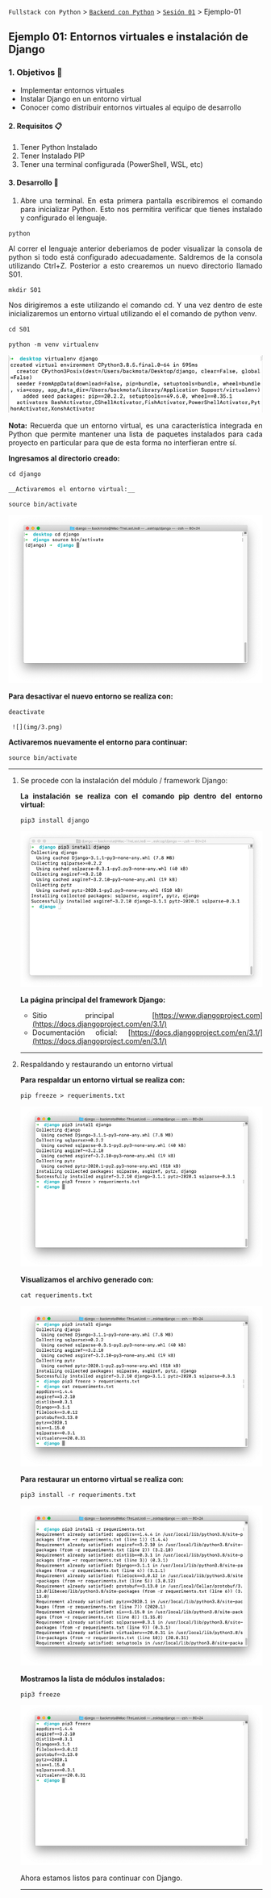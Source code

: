 `Fullstack con Python` > [`Backend con Python`](../../Readme.md) > [`Sesión 01`](../Readme.md) > Ejemplo-01
## Ejemplo 01: Entornos virtuales e instalación de Django


<div style="text-align: justify;">
	
### 1. Objetivos :dart:
	
- Implementar entornos virtuales
- Instalar Django en un entorno virtual
- Conocer como distribuir entornos virtuales al equipo de desarrollo

#### 2. Requisitos :clipboard:
	
1. Tener Python Instalado
2. Tener Instalado PIP 
3. Tener una terminal configurada (PowerShell, WSL, etc)

#### 3. Desarrollo :rocket:
	
1.  Abre una terminal. En esta primera pantalla escribiremos el comando para inicializar Python. Esto nos permitira verificar que tienes instalado y configurado el lenguaje. 

   ```console
   python
   ```	
Al correr el lenguaje anterior deberiamos de poder visualizar la consola de python si todo está configurado adecuadamente. Saldremos de la consola utilizando Ctrl+Z. Posterior a esto crearemos un nuevo directorio llamado S01.
	
   ```console
   mkdir S01
   ```	
Nos dirigiremos a este utilizando el comando cd. Y una vez dentro de este inicializaremos un entorno virtual utilizando el el comando de python venv.
	
   ```console
   cd S01
   ```	
	
   ```console
python -m venv virtualenv
   ```
   
   ![](img/1.png)


   __Nota:__ Recuerda que un entorno virtual, es una característica integrada en Python que  permite mantener una lista de paquetes instalados para cada proyecto en particular para que de esta forma no interfieran entre sí.

   __Ingresamos al directorio creado:__

   ```console
   cd django
   ```
    __Activaremos el entorno virtual:__

   ```console
   source bin/activate
   ```
   
   ![](img/2.png)
  
   __Para desactivar el nuevo entorno se realiza con:__

   ```console
   deactivate  
   ```
     ![](img/3.png)

   __Activaremos nuevamente el entorno para continuar:__

   ```console
   source bin/activate
   ```
   ***

1. Se procede con la instalación del módulo / framework Django:

   __La instalación se realiza con el comando pip dentro del entorno virtual:__

   ```console
   pip3 install django
   ```
   ![](img/4.png)

   __La página principal del framework Django:__
   - Sitio principal [https://www.djangoproject.com](https://docs.djangoproject.com/en/3.1/)
   - Documentación oficial: [https://docs.djangoproject.com/en/3.1/](https://docs.djangoproject.com/en/3.1/)
   ***

1. Respaldando y restaurando un entorno virtual

   __Para respaldar un entorno virtual se realiza con:__

   ```console
   pip freeze > requeriments.txt
   ```
   
   ![](img/5.png)
   
   __Visualizamos el archivo generado con:__

   ```console
   cat requeriments.txt
   ```
   
   ![](img/6.png)
   
   
   __Para restaurar un entorno virtual se realiza con:__

   ```console
   pip3 install -r requeriments.txt
   ```
	
   ![](img/7.png)

   __Mostramos la lista de módulos instalados:__

   ```console
   pip3 freeze
   ```
   
   ![](img/8.png)

   Ahora estamos listos para continuar con Django.
   ***
